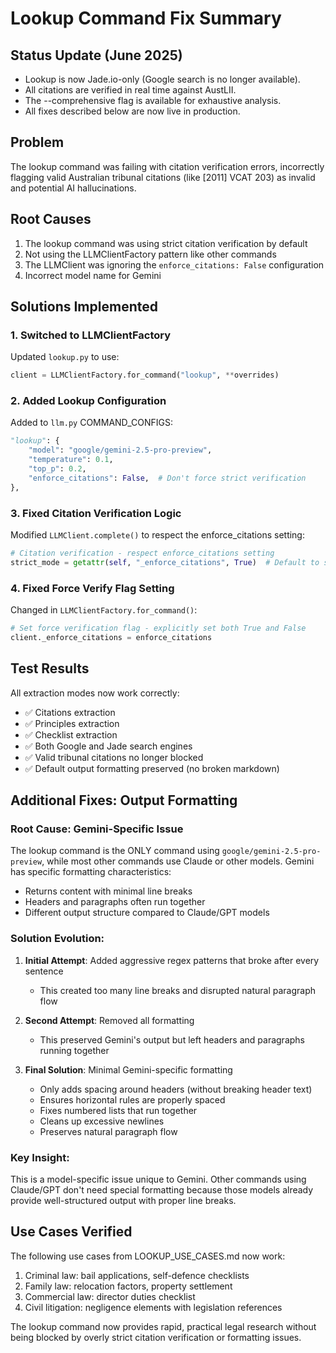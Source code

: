 # Lookup Command Fix Summary

## Status Update (June 2025)

- Lookup is now Jade.io-only (Google search is no longer available).
- All citations are verified in real time against AustLII.
- The --comprehensive flag is available for exhaustive analysis.
- All fixes described below are now live in production.

## Problem
The lookup command was failing with citation verification errors, incorrectly flagging valid Australian tribunal citations (like [2011] VCAT 203) as invalid and potential AI hallucinations.

## Root Causes
1. The lookup command was using strict citation verification by default
2. Not using the LLMClientFactory pattern like other commands
3. The LLMClient was ignoring the `enforce_citations: False` configuration
4. Incorrect model name for Gemini

## Solutions Implemented

### 1. Switched to LLMClientFactory
Updated `lookup.py` to use:
```python
client = LLMClientFactory.for_command("lookup", **overrides)
```

### 2. Added Lookup Configuration
Added to `llm.py` COMMAND_CONFIGS:
```python
"lookup": {
    "model": "google/gemini-2.5-pro-preview",
    "temperature": 0.1,
    "top_p": 0.2,
    "enforce_citations": False,  # Don't force strict verification
},
```

### 3. Fixed Citation Verification Logic
Modified `LLMClient.complete()` to respect the enforce_citations setting:
```python
# Citation verification - respect enforce_citations setting
strict_mode = getattr(self, "_enforce_citations", True)  # Default to strict unless explicitly disabled
```

### 4. Fixed Force Verify Flag Setting
Changed in `LLMClientFactory.for_command()`:
```python
# Set force verification flag - explicitly set both True and False
client._enforce_citations = enforce_citations
```

## Test Results
All extraction modes now work correctly:
- ✅ Citations extraction
- ✅ Principles extraction  
- ✅ Checklist extraction
- ✅ Both Google and Jade search engines
- ✅ Valid tribunal citations no longer blocked
- ✅ Default output formatting preserved (no broken markdown)

## Additional Fixes: Output Formatting

### Root Cause: Gemini-Specific Issue
The lookup command is the ONLY command using `google/gemini-2.5-pro-preview`, while most other commands use Claude or other models. Gemini has specific formatting characteristics:
- Returns content with minimal line breaks
- Headers and paragraphs often run together
- Different output structure compared to Claude/GPT models

### Solution Evolution:
1. **Initial Attempt**: Added aggressive regex patterns that broke after every sentence
   - This created too many line breaks and disrupted natural paragraph flow
   
2. **Second Attempt**: Removed all formatting
   - This preserved Gemini's output but left headers and paragraphs running together
   
3. **Final Solution**: Minimal Gemini-specific formatting
   - Only adds spacing around headers (without breaking header text)
   - Ensures horizontal rules are properly spaced
   - Fixes numbered lists that run together
   - Cleans up excessive newlines
   - Preserves natural paragraph flow

### Key Insight:
This is a model-specific issue unique to Gemini. Other commands using Claude/GPT don't need special formatting because those models already provide well-structured output with proper line breaks.

## Use Cases Verified
The following use cases from LOOKUP_USE_CASES.md now work:
1. Criminal law: bail applications, self-defence checklists
2. Family law: relocation factors, property settlement
3. Commercial law: director duties checklist
4. Civil litigation: negligence elements with legislation references

The lookup command now provides rapid, practical legal research without being blocked by overly strict citation verification or formatting issues.
